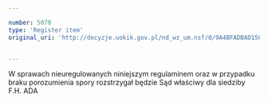```yaml
---

number: 5070
type: 'Register item'
original_uri: 'http://decyzje.uokik.gov.pl/nd_wz_um.nsf/0/9A4BFADBAD15008FC1257BBA0038477D?OpenDocument'


---
```


W sprawach nieuregulowanych niniejszym regulaminem oraz w przypadku braku porozumienia spory rozstrzygał będzie Sąd właściwy dla siedziby F.H. ADA
